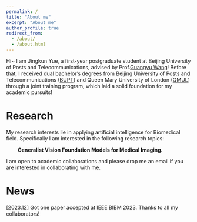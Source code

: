 ```yaml
---
permalink: /
title: "About me"
excerpt: "About me"
author_profile: true
redirect_from: 
  - /about/
  - /about.html
---
```


Hi~ I am Jingkun Yue, a first-year postgraduate student at Beijing University of Posts and Telecommunications, advised by Prof.[Guangyu Wang](https://teacher.bupt.edu.cn/wangguangyu/zh_CN/index.htm)! Before that, I received dual bachelor’s degrees from Beijing University of Posts and Telecommunications ([BUPT](https://www.bupt.edu.cn/)) and Queen Mary University of London ([QMUL](https://www.qmul.ac.uk/)) through a joint training program, which laid a solid foundation for my academic pursuits!

Research
======
My research interests lie in applying artificial intelligence for Biomedical field. Specifically I am interested in the following research topics:

&nbsp;&nbsp;&nbsp;&nbsp;&nbsp;&nbsp;&nbsp;&nbsp;**Generalist Vision Foundation Models for Medical Imaging.**  

I am open to academic collaborations and please drop me an email if you are interested in collaborating with me.

News
======
[2023.12] Got one paper accepted at IEEE BIBM 2023. Thanks to all my collaborators!
